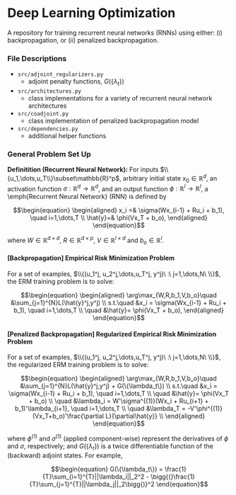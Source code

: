 # Deep Learning Optimization

A repository for training recurrent neural networks (RNNs) using either: (i) backpropagation, or (ii) penalized backpropagation.

### File Descriptions

- `src/adjoint_regularizers.py` 
	- adjoint penalty functions, $G(\{\lambda_t\})$
- `src/architectures.py` 
	- class implementations for a variety of recurrent neural network architectures
- `src/coadjoint.py` 
	- class implementation of penalized backpropagation model
- `src/dependencies.py`
	- additional helper functions
	

### General Problem Set Up

**Definitition (Recurrent Neural Network):** For inputs $\\{u_1,\dots,u_T\\}\subset\mathbb{R}^p$, arbitrary initial state $x_0\in\mathbb{R}^d$, an activation function $\sigma: \mathbb{R}^d\rightarrow\mathbb{R}^d$, and an output function $\phi: \mathbb{R}^l\rightarrow\mathbb{R}^l$, a \emph{Recurrent Neural Network} (RNN) is defined by
```math
\begin{equation}
	\begin{aligned}
		x_i =& \sigma(Wx_{i-1} + Ru_i + b_1), \quad i=1,\dots,T \\
		\hat{y}=& \phi(Vx_T + b_o),
	\end{aligned}
\end{equation}
```
where $W\in\mathbb{R}^{d\times d}$, $R\in\mathbb{R}^{d\times p}$, $V\in\mathbb{R}^{l\times d}$ and $b_o\in\mathbb{R}^l$.


#### [Backpropagation] Empirical Risk Minimization Problem

For a set of examples, $\\{(u_1^j, u_2^j,\dots,u_T^j, y^j)\ :\  j=1,\dots,N\ \\}$, the ERM training problem is to solve:

```math
\begin{equation}
	\begin{aligned}
		\arg\max_{W,R,b_1,V,b_o}\quad &\sum_{j=1}^{N}L(\hat{y}^j,y^j) \\
		s.t.\quad  &x_i = \sigma(Wx_{i-1} + Ru_i + b_1), \quad i=1,\dots,T \\
		\quad &\hat{y}= \phi(Vx_T + b_o),
	\end{aligned}
\end{equation}
```


#### [Penalized Backpropagation] Regularized Empirical Risk Minimization Problem 

For a set of examples, $\\{(u_1^j, u_2^j,\dots,u_T^j, y^j)\ :\  j=1,\dots,N\ \\}$, the regularized ERM training problem is to solve:

```math
\begin{equation}
	\begin{aligned}
		\arg\max_{W,R,b_1,V,b_o}\quad &\sum_{j=1}^{N}L(\hat{y}^j,y^j) + G(\{\lambda_t\}) \\
		s.t.\quad  &x_i = \sigma(Wx_{i-1} + Ru_i + b_1), \quad i=1,\dots,T \\
		\quad &\hat{y}= \phi(Vx_T + b_o) \\
		\quad &\lambda_i = W'\sigma^{(1)}(Wx_i + Ru_{i+1} + b_1)'\lambda_{i+1}, \quad i=1,\dots,T \\
		\quad &\lambda_T = -V'\phi^{(1)}(Vx_T+b_o)'\frac{\partial L}{\partial\hat{y}} \\
	\end{aligned}
\end{equation}
```
where $\phi^{(1)}$ and $\sigma^{(1)}$ (applied component-wise) represent the derivatives of $\phi$ and $\sigma$, respectively; and $G(\{\lambda_t\})$ is a twice differentiable function of the (backward) adjoint states. For example,
```math
\begin{equation}
	G(\{\lambda_t\}) = \frac{1}{T}\sum_{i=1}^{T}||\lambda_i||_2^2 - \bigg{(}\frac{1}{T}\sum_{j=1}^{T}||\lambda_j||_2\bigg{)}^2
\end{equation}
```